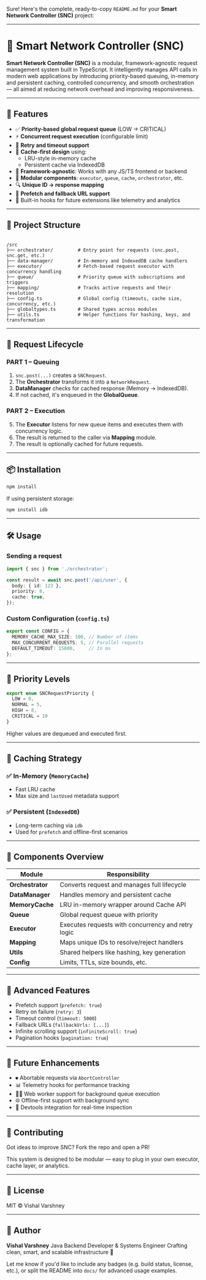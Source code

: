 Sure! Here's the complete, ready-to-copy `README.md` for your **Smart Network Controller (SNC)** project:

---

# 🚦 Smart Network Controller (SNC)

**Smart Network Controller (SNC)** is a modular, framework-agnostic request management system built in TypeScript. It intelligently manages API calls in modern web applications by introducing priority-based queuing, in-memory and persistent caching, controlled concurrency, and smooth orchestration — all aimed at reducing network overhead and improving responsiveness.

---

## 🚀 Features

- ✅ **Priority-based global request queue** (LOW → CRITICAL)
- ⚡ **Concurrent request execution** (configurable limit)
- 🔁 **Retry and timeout support**
- 🧠 **Cache-first design** using:
  - LRU-style in-memory cache
  - Persistent cache via IndexedDB
- 📡 **Framework-agnostic**: Works with any JS/TS frontend or backend
- 🧩 **Modular components**: `executor`, `queue`, `cache`, `orchestrator`, etc.
- 🔍 **Unique ID → response mapping**
- 🚀 **Prefetch and fallback URL support**
- 🧪 Built-in hooks for future extensions like telemetry and analytics

---

## 🧩 Project Structure

```

/src
├── orchestrator/         # Entry point for requests (snc.post, snc.get, etc.)
├── data-manager/         # In-memory and IndexedDB cache handlers
├── executor/             # Fetch-based request executor with concurrency handling
├── queue/                # Priority queue with subscriptions and triggers
├── mapping/              # Tracks active requests and their resolution
├── config.ts             # Global config (timeouts, cache size, concurrency, etc.)
├── globaltypes.ts        # Shared types across modules
├── utils.ts              # Helper functions for hashing, keys, and transformation

````

---

## 🧪 Request Lifecycle

### PART 1 – Queuing

1. `snc.post(...)` creates a `SNCRequest`.
2. The **Orchestrator** transforms it into a `NetworkRequest`.
3. **DataManager** checks for cached response (Memory → IndexedDB).
4. If not cached, it's enqueued in the **GlobalQueue**.

### PART 2 – Execution

5. The **Executor** listens for new queue items and executes them with concurrency logic.
6. The result is returned to the caller via **Mapping** module.
7. The result is optionally cached for future requests.

---

## 📦 Installation

```bash
npm install
````

If using persistent storage:

```bash
npm install idb
```

---

## 🛠 Usage

### Sending a request

```ts
import { snc } from './orchestrator';

const result = await snc.post('/api/user', {
  body: { id: 123 },
  priority: 8,
  cache: true,
});
```

### Custom Configuration (`config.ts`)

```ts
export const CONFIG = {
  MEMORY_CACHE_MAX_SIZE: 100, // Number of items
  MAX_CONCURRENT_REQUESTS: 5, // Parallel requests
  DEFAULT_TIMEOUT: 15000,     // In ms
};
```

---

## 🔁 Priority Levels

```ts
export enum SNCRequestPriority {
  LOW = 0,
  NORMAL = 5,
  HIGH = 8,
  CRITICAL = 10
}
```

Higher values are dequeued and executed first.

---

## 💾 Caching Strategy

### ✅ In-Memory (`MemoryCache`)

* Fast LRU cache
* Max size and `lastUsed` metadata support

### ✅ Persistent (`IndexedDB`)

* Long-term caching via `idb`
* Used for `prefetch` and offline-first scenarios

---

## 👷 Components Overview

| Module           | Responsibility                                     |
| ---------------- | -------------------------------------------------- |
| **Orchestrator** | Converts request and manages full lifecycle        |
| **DataManager**  | Handles memory and persistent cache                |
| **MemoryCache**  | LRU in-memory wrapper around Cache API             |
| **Queue**        | Global request queue with priority                 |
| **Executor**     | Executes requests with concurrency and retry logic |
| **Mapping**      | Maps unique IDs to resolve/reject handlers         |
| **Utils**        | Shared helpers like hashing, key generation        |
| **Config**       | Limits, TTLs, size bounds, etc.                    |

---

## 🧠 Advanced Features

* Prefetch support (`prefetch: true`)
* Retry on failure (`retry: 3`)
* Timeout control (`timeout: 5000`)
* Fallback URLs (`fallbackUrls: [...]`)
* Infinite scrolling support (`infiniteScroll: true`)
* Pagination hooks (`pagination: true`)

---

## 🔄 Future Enhancements

* ⏹ Abortable requests via `AbortController`
* 📊 Telemetry hooks for performance tracking
* 👷‍♂️ Web worker support for background queue execution
* 🌐 Offline-first support with background sync
* 🧩 Devtools integration for real-time inspection

---

## 🤝 Contributing

Got ideas to improve SNC? Fork the repo and open a PR!

This system is designed to be modular — easy to plug in your own executor, cache layer, or analytics.

---

## 📝 License

MIT © Vishal Varshney

---

## 👋 Author

**Vishal Varshney**
Java Backend Developer & Systems Engineer
Crafting clean, smart, and scalable infrastructure 🚀


Let me know if you'd like to include any badges (e.g. build status, license, etc.), or split the README into `docs/` for advanced usage examples.
